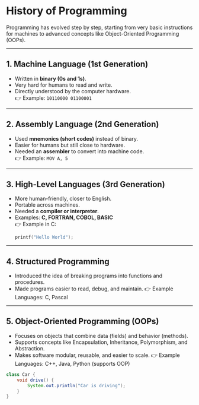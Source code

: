 # History of Programming

Programming has evolved step by step, starting from very basic instructions for machines to advanced concepts like Object-Oriented Programming (OOPs).

---

## 1. Machine Language (1st Generation)
- Written in **binary (0s and 1s)**.
- Very hard for humans to read and write.
- Directly understood by the computer hardware.  
  👉 Example: `10110000 01100001`

---

## 2. Assembly Language (2nd Generation)
- Used **mnemonics (short codes)** instead of binary.
- Easier for humans but still close to hardware.
- Needed an **assembler** to convert into machine code.  
  👉 Example: `MOV A, 5`

---

## 3. High-Level Languages (3rd Generation)
- More human-friendly, closer to English.
- Portable across machines.
- Needed a **compiler or interpreter**.
- Examples: **C, FORTRAN, COBOL, BASIC**  
  👉 Example in C:
  ```c
  printf("Hello World");
  ```
---

## 4. Structured Programming

- Introduced the idea of breaking programs into functions and procedures.
- Made programs easier to read, debug, and maintain.
  👉 Example Languages: C, Pascal

 ---

## 5. Object-Oriented Programming (OOPs)

- Focuses on objects that combine data (fields) and behavior (methods).
- Supports concepts like Encapsulation, Inheritance, Polymorphism, and Abstraction.
- Makes software modular, reusable, and easier to scale.
  👉 Example Languages: C++, Java, Python (supports OOP)

```java
class Car {
    void drive() {
        System.out.println("Car is driving");
    }
}

```

